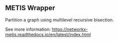 ## METIS Wrapper

Partition a graph using multilevel recursive bisection. 

See more information: https://networkx-metis.readthedocs.io/en/latest/index.html